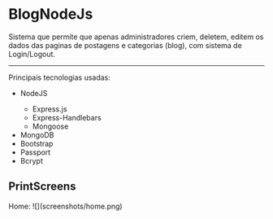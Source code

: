 # BlogNodeJs

Sistema que permite que apenas administradores criem, deletem, editem os dados das paginas de postagens e categorias (blog), com sistema de Login/Logout.
<hr>
Principais tecnologias usadas:
<ul>
  <li>NodeJS</li>
    <ul>
     <li>Express.js</li>
     <li>Express-Handlebars</li>  
     <li>Mongoose</li>  
    </ul>
 <li>MongoDB</li>
 <li>Bootstrap</li>
 <li>Passport</li>
 <li>Bcrypt</li>
</ul>
 <h2>PrintScreens</h2>
Home: ![](screenshots/home.png)
